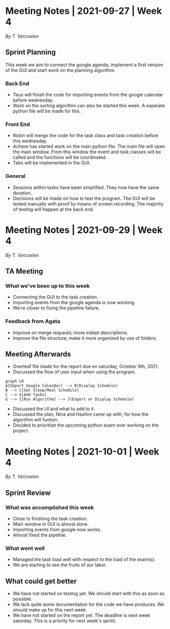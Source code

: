 # Meeting Notes | 2021-09-27 | Week 4 
*By T. Vercoelen*

## Sprint Planning
This week we aim to connect the google agenda, implement a first version of the GUI and start work on the planning algorithm.


### Back End
- Teus will finish the code for importing events from the google calendar before wednesday.
- Work on the sorting algorithm can also be started this week. A seperate python file will be made for this.

### Front End
- Robin will merge the code for the task class and task creation before this wednesday.
- Achere has started work on the main python file. The main file will open the main window. From this window the event and task classes will be called and the functions will be coordinated.
- Tabs will be implemented in the GUI. 

### General
- Sessions within tasks have been simplified. They now have the same duration.
- Decisions will be made on how to test the program. The GUI will be tested manually with proof by means of screen recording. The majority of testing will happen at the back end. 

# Meeting Notes | 2021-09-29 | Week 4 
*By T. Vercoelen*

## TA Meeting
### What we've been up to this week
- Connecting the GUI to the task creation.
- Importing events from the google agenda is now working.
- We're closer to fixing the pipeline failure.

### Feedback from Agata
- Improve on merge requests; more indept descriptions.
- Improve the file structure; make it more organized by use of folders.

## Meeting Afterwards
- Overleaf file made for the report due on saturday, October 9th, 2021.
- Discussed the flow of user input when using the program.


```mermaid
graph LR
A[Import Google Calendar] --> B(Display Schedule)
B --> C[Set Sleep/Meal Schedule] 
C --> G[Add Tasks]
G --> I[Run Algorithm] --> J(Export or Display Schedule)
```

- Discussed the UI and what to add to it.
- Discussed the plan, Nina and Hashim came up with, for how the algorithm will funtion.
- Decided to prioritize the upcoming python exam over working on the project.


# Meeting Notes | 2021-10-01 | Week 4 
*By T. Vercoelen*


## Sprint Review
### What was accomplished this week
- Close to finishing the task creation.
- Main window in GUI is almost done.
- Importing events from google now works.
- Almost fixed the pipeline.

### What went well
- Managed the task load well with respect to the load of the exam(s).
- We are starting to see the fruits of our labor.

## What could get better
- We have not started on testing yet. We should start with this as soon as possible.
- We lack quite some documentation for the code we have produces. We should make up for this next week.
- We have not started on the report yet. The deadline is next week saturday. This is a priority for next week's sprint.

